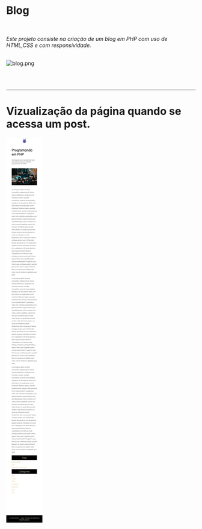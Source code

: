 <h1>Blog</h1>
<br>  

_Este projeto consiste na criação de um blog em PHP com uso de HTML,CSS e com responsividade._
<br>
<br>    

![blog.png](/img/blog.png "blog responsivo")

<br>
<br>

------------------------------------------

<h1>Vizualização da página quando se acessa um post.</h1>

![paginas.png](/img/paginas.png "paginas responsivo")
